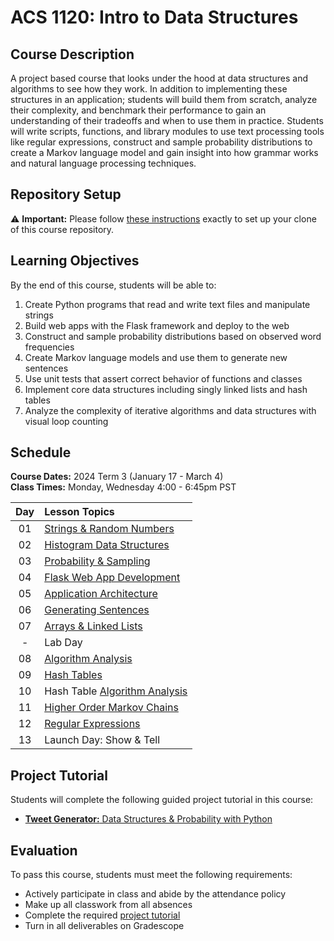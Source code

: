# ACS 1120: Intro to Data Structures

## Course Description

A project based course that looks under the hood at data structures and algorithms to see how they work. In addition to implementing these structures in an application; students will build them from scratch, analyze their complexity, and benchmark their performance to gain an understanding of their tradeoffs and when to use them in practice. Students will write scripts, functions, and library modules to use text processing tools like regular expressions, construct and sample probability distributions to create a Markov language model and gain insight into how grammar works and natural language processing techniques.

## Repository Setup

:warning: **Important:** Please follow [these instructions](Setup.md) exactly to set up your clone of this course repository.

## Learning Objectives

By the end of this course, students will be able to:

1. Create Python programs that read and write text files and manipulate strings
2. Build web apps with the Flask framework and deploy to the web
3. Construct and sample probability distributions based on observed word frequencies
4. Create Markov language models and use them to generate new sentences
5. Use unit tests that assert correct behavior of functions and classes
6. Implement core data structures including singly linked lists and hash tables
7. Analyze the complexity of iterative algorithms and data structures with visual loop counting

## Schedule

**Course Dates:** 2024 Term 3 (January 17 - March 4)<br>
**Class Times:** Monday, Wednesday 4:00 - 6:45pm PST

Day | Lesson Topics
:-: | :------------------------------------------
01  | [Strings & Random Numbers]
02  | [Histogram Data Structures]
03  | [Probability & Sampling]
04  | [Flask Web App Development]
05  | [Application Architecture]
06  | [Generating Sentences]
07  | [Arrays & Linked Lists]
| - | Lab Day 
08  | [Algorithm Analysis]
09  | [Hash Tables]
10  | Hash Table [Algorithm Analysis]
11  | [Higher Order Markov Chains][final project]
12  | [Regular Expressions]
13  | Launch Day: Show & Tell

<!--

## Deliverable Schedule

Deliverable                                       | Date Started |   Date Due    | Submission Form
:------------------------------------------------ | :----------: | :-----------: | :--------------------------------------------------------------------------------------
**[Project Check-In][flask web app development]** | Wed, Jan 19  |  Sun, Feb 6   | [Submit Project Check-In](https://www.gradescope.com/courses/76047/assignments/1826588)
**[Linked List Challenges]**                      |  Mon, Feb 7  |  Sun, Feb 13  | [Submit Linked List](https://www.gradescope.com/courses/76047/assignments/1829207)
**[Hash Table Challenges]**                       | Mon, Feb 14  |  Sun, Feb 20  | [Submit Hash Table](https://www.gradescope.com/courses/76047/assignments/1829208)
**[Final Project]**                               | Mon, Feb 21  | Fri, March 11 | [Submit Final Project](https://www.gradescope.com/courses/76047/assignments/1826588)
-->


## Project Tutorial

Students will complete the following guided project tutorial in this course:

- [**Tweet Generator:** Data Structures & Probability with Python](https://bit.ly/tutorial-tweet-generator)

## Evaluation

To pass this course, students must meet the following requirements:

- Actively participate in class and abide by the attendance policy
- Make up all classwork from all absences
- Complete the required [project tutorial](#project-tutorial)
- Turn in all deliverables on Gradescope

[algorithm analysis]: Lessons/AlgorithmAnalysis.md
[application architecture]: Lessons/Architecture.md
[arrays & linked lists]: Lessons/ArraysLinkedLists.md
[due]: ReadMe.md#Deliverable-Schedule
[final project]: Lessons/MarkovChains.md
[flask web app development]: Lessons/FlaskWebApp.md
[generating sentences]: Lessons/Sentences.md
[hash table challenges]: Lessons/HashTables.md#Challenges
[hash tables]: Lessons/HashTables.md
[higher order markov chains]: Lessons/MarkovChains.md
[histogram data structures]: Lessons/Histograms.md
[linked list challenges]: Lessons/ArraysLinkedLists.md#Challenges
[probability & sampling]: Lessons/Probability.md
[project check-in]: Lessons/FlaskWebApp.md
[quiz]: StudyGuides.md
[quiz study guides]: StudyGuides.md
[regular expressions]: Lessons/RegularExpressions.md
[strings & random numbers]: Lessons/RandomStrings.md
